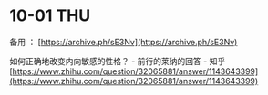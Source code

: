 # 10-01 THU

备用 ： [https://archive.ph/sE3Nv](https://archive.ph/sE3Nv)

如何正确地改变内向敏感的性格？ - 前行的莱纳的回答 - 知乎 [https://www.zhihu.com/question/32065881/answer/1143643399](https://www.zhihu.com/question/32065881/answer/1143643399)



